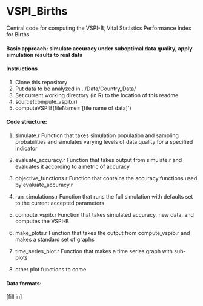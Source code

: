 # VSPI_Births
Central code for computing the VSPI-B, Vital Statistics Performance Index for Births

#### Basic approach: simulate accuracy under suboptimal data quality, apply simulation results to real data

#### Instructions
1. Clone this repository
2. Put data to be analyzed in ../Data/Country_Data/
3. Set current working directory (in R) to the location of this readme 
3. source(compute_vspib.r)
4. computeVSPIB(fileName='[file name of data]')

#### Code structure:
1. simulate.r
    Function that takes simulation population and sampling probabilities and simulates varying levels of data quality for a specified indicator

2. evaluate_accuracy.r
	Function that takes output from simulate.r and evaluates it according to a metric of accuracy

3. objective_functions.r
	Function that contains the accuracy functions used by evaluate_accuracy.r
	
4. run_simulations.r 
	Function that runs the full simulation with defaults set to the current accepted parameters
	
5. compute_vspib.r
	Function that takes simulated accuracy, new data, and computes the VSPI-B
	
6. make_plots.r
	Function that takes the output from compute_vspib.r and makes a standard set of graphs
	
7. time_series_plot.r 
	Function that makes a time series graph with sub-plots

8. other plot functions to come

#### Data formats:
[fill in]
